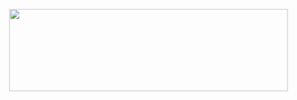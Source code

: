 <a href="https://youtu.be/oAk-UHMqOEM?si=2OQClrAFH0x7QbjS&t=61" target="_blank">
  <img src="https://render.gitanimals.org/lines/qwerty00ui88?pet-id=644542122694792064" width="100%" height="150" />
</a>

